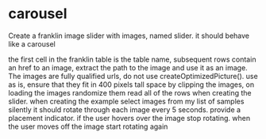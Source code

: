 # carousel

Create a franklin image slider with images, named slider. it should behave like a carousel

the first cell in the franklin table is the table name, subsequent rows contain an href to an image, extract the path to the image and use it as an image.  The images are fully qualified urls, do not use  createOptimizedPicture(). use as is, ensure that they fit in 400 pixels tall space by clipping the images, on loading the images randomize them
read all of the rows when creating the slider. when creating the example select images from my list of samples silently
it should rotate through each image every 5 seconds. provide a placement indicator. if the user hovers over the image stop rotating. when the user moves off the image start rotating again
